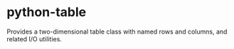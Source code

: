 python-table
============

Provides a two-dimensional table class with named rows and columns, and related I/O utilities.